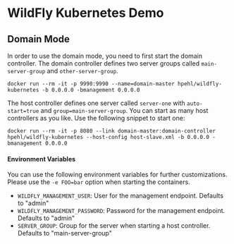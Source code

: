 # WildFly Kubernetes Demo

## Domain Mode

In order to use the domain mode, you need to first start the domain controller. The domain controller defines two server groups called `main-server-group` and `other-server-group`.

	docker run --rm -it -p 9990:9990 --name=domain-master hpehl/wildfly-kubernetes -b 0.0.0.0 -bmanagement 0.0.0.0

The host controller defines one server called `server-one` with `auto-start=true` and `group=main-server-group`. You can start as many host controllers as you like. Use the following snippet to start one:

	docker run --rm -it -p 8080 --link domain-master:domain-controller hpehl/wildfly-kubernetes --host-config host-slave.xml -b 0.0.0.0 -bmanagement 0.0.0.0

#### Environment Variables

You can use the following environment variables for further customizations. Please use the `-e FOO=bar` option when starting the containers.

- `WILDFLY_MANAGEMENT_USER`: User for the management endpoint. Defaults to "admin"
- `WILDFLY_MANAGEMENT_PASSWORD`: Password for the management endpoint. Defaults to "admin"
- `SERVER_GROUP`: Group for the server when starting a host controller. Defaults to "main-server-group"
